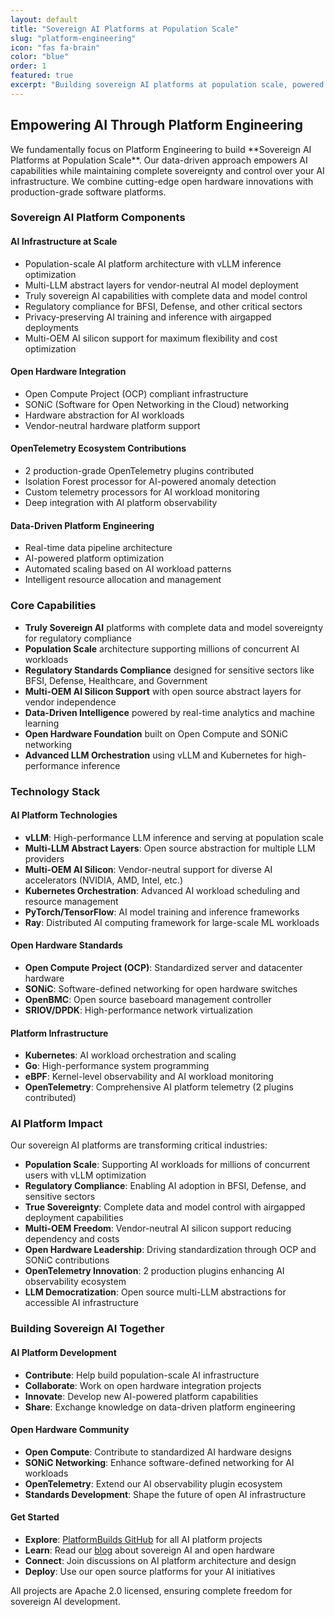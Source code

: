 ```yaml
---
layout: default
title: "Sovereign AI Platforms at Population Scale"
slug: "platform-engineering"
icon: "fas fa-brain"
color: "blue"
order: 1
featured: true
excerpt: "Building sovereign AI platforms at population scale, powered by data-driven insights and open hardware innovations including Open Compute and SONiC networking."
---
```


<section class="section">
<div class="container">
<h2>Empowering AI Through Platform Engineering</h2>

<p>We fundamentally focus on Platform Engineering to build **Sovereign AI Platforms at Population Scale**. Our data-driven approach empowers AI capabilities while maintaining complete sovereignty and control over your AI infrastructure. We combine cutting-edge open hardware innovations with production-grade software platforms.</p>

<div class="card">
<h3>Sovereign AI Platform Components</h3>

<div class="card">
<h4>AI Infrastructure at Scale</h4>
<ul>
<li>Population-scale AI platform architecture with vLLM inference optimization</li>
<li>Multi-LLM abstract layers for vendor-neutral AI model deployment</li>
<li>Truly sovereign AI capabilities with complete data and model control</li>
<li>Regulatory compliance for BFSI, Defense, and other critical sectors</li>
<li>Privacy-preserving AI training and inference with airgapped deployments</li>
<li>Multi-OEM AI silicon support for maximum flexibility and cost optimization</li>
</ul>
</div>

<div class="card">
<h4>Open Hardware Integration</h4>
<ul>
<li>Open Compute Project (OCP) compliant infrastructure</li>
<li>SONiC (Software for Open Networking in the Cloud) networking</li>
<li>Hardware abstraction for AI workloads</li>
<li>Vendor-neutral hardware platform support</li>
</ul>
</div>

<div class="card">
<h4>OpenTelemetry Ecosystem Contributions</h4>
<ul>
<li>2 production-grade OpenTelemetry plugins contributed</li>
<li>Isolation Forest processor for AI-powered anomaly detection</li>
<li>Custom telemetry processors for AI workload monitoring</li>
<li>Deep integration with AI platform observability</li>
</ul>
</div>

<div class="card">
<h4>Data-Driven Platform Engineering</h4>
<ul>
<li>Real-time data pipeline architecture</li>
<li>AI-powered platform optimization</li>
<li>Automated scaling based on AI workload patterns</li>
<li>Intelligent resource allocation and management</li>
</ul>
</div>
</div>

<div class="card">
<h3>Core Capabilities</h3>

- **Truly Sovereign AI** platforms with complete data and model sovereignty for regulatory compliance
- **Population Scale** architecture supporting millions of concurrent AI workloads
- **Regulatory Standards Compliance** designed for sensitive sectors like BFSI, Defense, Healthcare, and Government
- **Multi-OEM AI Silicon Support** with open source abstract layers for vendor independence
- **Data-Driven Intelligence** powered by real-time analytics and machine learning
- **Open Hardware Foundation** built on Open Compute and SONiC networking
- **Advanced LLM Orchestration** using vLLM and Kubernetes for high-performance inference
</div>

<div class="card">
<h3>Technology Stack</h3>

<div class="card">
<h4>AI Platform Technologies</h4>
<ul>
<li><strong>vLLM</strong>: High-performance LLM inference and serving at population scale</li>
<li><strong>Multi-LLM Abstract Layers</strong>: Open source abstraction for multiple LLM providers</li>
<li><strong>Multi-OEM AI Silicon</strong>: Vendor-neutral support for diverse AI accelerators (NVIDIA, AMD, Intel, etc.)</li>
<li><strong>Kubernetes Orchestration</strong>: Advanced AI workload scheduling and resource management</li>
<li><strong>PyTorch/TensorFlow</strong>: AI model training and inference frameworks</li>
<li><strong>Ray</strong>: Distributed AI computing framework for large-scale ML workloads</li>
</ul>
</div>

<div class="card">
<h4>Open Hardware Standards</h4>
<ul>
<li><strong>Open Compute Project (OCP)</strong>: Standardized server and datacenter hardware</li>
<li><strong>SONiC</strong>: Software-defined networking for open hardware switches</li>
<li><strong>OpenBMC</strong>: Open source baseboard management controller</li>
<li><strong>SRIOV/DPDK</strong>: High-performance network virtualization</li>
</ul>
</div>

<div class="card">
<h4>Platform Infrastructure</h4>
<ul>
<li><strong>Kubernetes</strong>: AI workload orchestration and scaling</li>
<li><strong>Go</strong>: High-performance system programming</li>
<li><strong>eBPF</strong>: Kernel-level observability and AI workload monitoring</li>
<li><strong>OpenTelemetry</strong>: Comprehensive AI platform telemetry (2 plugins contributed)</li>
</ul>
</div>
</div>

<div class="card">
<h3>AI Platform Impact</h3>

Our sovereign AI platforms are transforming critical industries:
- **Population Scale**: Supporting AI workloads for millions of concurrent users with vLLM optimization
- **Regulatory Compliance**: Enabling AI adoption in BFSI, Defense, and sensitive sectors
- **True Sovereignty**: Complete data and model control with airgapped deployment capabilities
- **Multi-OEM Freedom**: Vendor-neutral AI silicon support reducing dependency and costs
- **Open Hardware Leadership**: Driving standardization through OCP and SONiC contributions
- **OpenTelemetry Innovation**: 2 production plugins enhancing AI observability ecosystem
- **LLM Democratization**: Open source multi-LLM abstractions for accessible AI infrastructure
</div>

<div class="card">
<h3>Building Sovereign AI Together</h3>

<div class="card">
<h4>AI Platform Development</h4>
<ul>
<li><strong>Contribute</strong>: Help build population-scale AI infrastructure</li>
<li><strong>Collaborate</strong>: Work on open hardware integration projects</li>
<li><strong>Innovate</strong>: Develop new AI-powered platform capabilities</li>
<li><strong>Share</strong>: Exchange knowledge on data-driven platform engineering</li>
</ul>
</div>

<div class="card">
<h4>Open Hardware Community</h4>
<ul>
<li><strong>Open Compute</strong>: Contribute to standardized AI hardware designs</li>
<li><strong>SONiC Networking</strong>: Enhance software-defined networking for AI workloads</li>
<li><strong>OpenTelemetry</strong>: Extend our AI observability plugin ecosystem</li>
<li><strong>Standards Development</strong>: Shape the future of open AI infrastructure</li>
</ul>
</div>

<div class="card">
<h4>Get Started</h4>
<ul>
<li><strong>Explore</strong>: <a href="https://github.com/platformbuilds">PlatformBuilds GitHub</a> for all AI platform projects</li>
<li><strong>Learn</strong>: Read our <a href="/blog/">blog</a> about sovereign AI and open hardware</li>
<li><strong>Connect</strong>: Join discussions on AI platform architecture and design</li>
<li><strong>Deploy</strong>: Use our open source platforms for your AI initiatives</li>
</ul>
<p>All projects are Apache 2.0 licensed, ensuring complete freedom for sovereign AI development.</p>
</div>
</div>
</div>
</section>